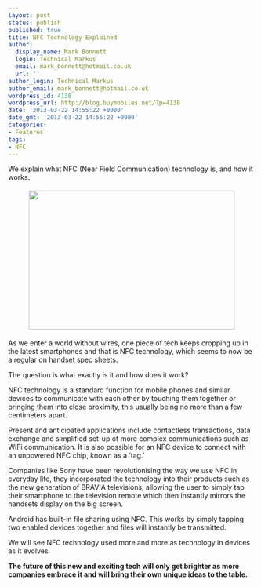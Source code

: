 ```yaml
---
layout: post
status: publish
published: true
title: NFC Technology Explained
author:
  display_name: Mark Bonnett
  login: Technical Markus
  email: mark_bonnett@hotmail.co.uk
  url: ''
author_login: Technical Markus
author_email: mark_bonnett@hotmail.co.uk
wordpress_id: 4138
wordpress_url: http://blog.buymobiles.net/?p=4138
date: '2013-03-22 14:55:22 +0000'
date_gmt: '2013-03-22 14:55:22 +0000'
categories:
- Features
tags:
- NFC
---
```

<p><span class="postStandFirst">We explain what NFC (Near Field Communication) technology is, and how it works.</span></p>
<p style="text-align: center;"><img class="aligncenter" style="width: 420px; height: 283px; margin-top: 5px; margin-bottom: 5px;" alt="" src="https://lh5.googleusercontent.com/-u0Pg2Lj-7VM/USc5CjBTrsI/AAAAAAAAA_8/sbmkPDUMli4/s720/Xperia_Tablet_Z_Xperia_Z_Group.jpg" width="720" height="486" /></p>
<p>As we enter a world without wires, one piece of tech keeps cropping up in the latest smartphones and that is NFC technology, which seems to now be a regular on handset spec sheets.</p>
<p>The question is what exactly is it and how does it work?</p>
<p>NFC technology&nbsp;is a standard function for mobile phones and similar devices to communicate with each other by touching them together or bringing them into close proximity, this usually being no more than a few centimeters apart.</p>
<p>Present and anticipated applications include contactless transactions, data exchange and simplified set-up of more complex communications such as WiFi communication. It is also possible for an NFC device to connect with an unpowered NFC chip, known as a &lsquo;tag.&rsquo;</p>
<p>Companies like Sony have been revolutionising the way we use NFC in everyday life, they incorporated the technology into their products such as the new generation of BRAVIA televisions, allowing the user to simply tap their smartphone to the television remote which then instantly mirrors the handsets display on the big screen.</p>
<p>Android has built-in file sharing using NFC. This works by simply tapping two enabled devices together and files will instantly be transmitted.</p>
<p>We will see NFC technology&nbsp;used more and more as technology in devices as it evolves.</p>
<p><strong>The future of this new and exciting tech will only get brighter as more companies embrace it and will bring their own unique ideas to the table.</strong></p>
